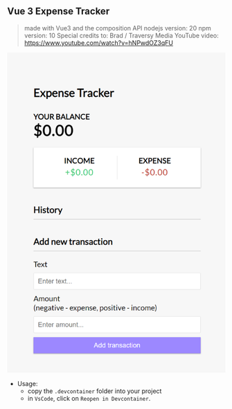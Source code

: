 
## Vue 3 Expense Tracker
> made with Vue3 and the composition API
> nodejs version: 20
> npm version:    10
> Special credits to: Brad / Traversy Media
> YouTube video:  https://www.youtube.com/watch?v=hNPwdOZ3qFU

<img src="./screenshots/Screenshot_2.png"/>

- Usage:
    - copy the `.devcontainer` folder into your project
    - in `VsCode`, click on `Reopen in Devcontainer`.